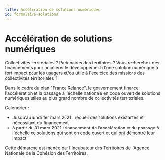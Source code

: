 ```yaml
---
title: Accélération de solutions numériques
id: formulaire-solutions
---
```


# Accélération de solutions numériques

Collectivités territoriales ? Partenaires des territoires ? Vous recherchez des financements pour accélérer le développement d'une solution numérique à fort impact pour les usagers et/ou utile à l'exercice des missions des collectivités térritoriales ? 

Dans le cadre du plan "France Relance", le gouvernement finance l'accélération et la passage à l'échelle nationale en code ouvert de solutions numériques utiles au plus grand nombre de collectivités territoriales.

Calendrier :
- Jusqu’au lundi 1er mars 2021 : recueil des solutions existantes et nécessitant du financement
- à partir du 31 mars 2021 : financement de l'accélération et du passage à l'échelle de solutions qui sont en code ouvert et qui ont démontré leur impact

Cette démarche est menée par l'Incubateur des Territoires de l'Agence Nationale de la Cohésion des Territoires.
